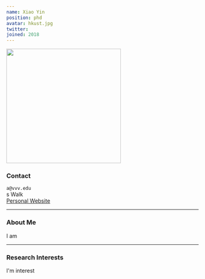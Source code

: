 ```yaml
---
name: Xiao Yin
position: phd
avatar: hkust.jpg
twitter:
joined: 2018
---
```


<img width="300" src="{{site.baseurl}}/images/people/{{page.avatar}}" data-action="zoom">

### Contact

<i class="fa fa-envelope-o"></i>  `a@vvv.edu`<br>
<i class="fa fa-building"></i> s Walk <br>
 [Personal Website](https://xxx.github.io/)

<hr>

### About Me 

I am 
<hr>

### Research Interests

I'm interest
